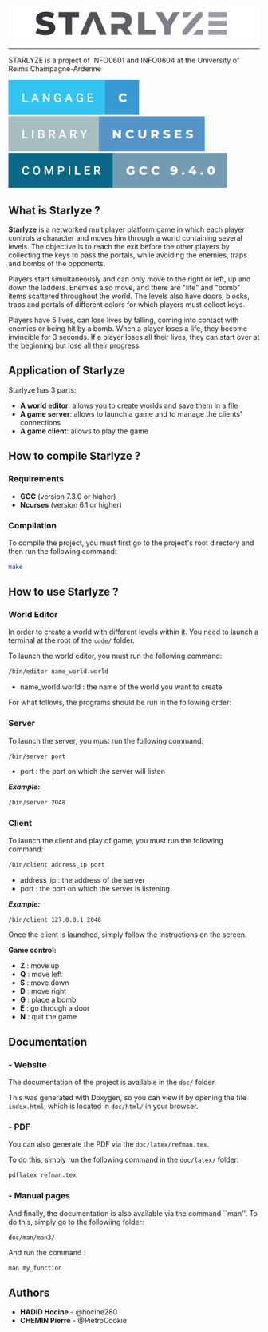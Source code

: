 ![Logo Starlyze](bin/starlyze-remove-bg.png)

<hr>

STARLYZE is a project of INFO0601 and INFO0604 at the University of Reims Champagne-Ardenne

![Langage c](bin/langage-c.svg)
![Ncurses](bin/ncurses.svg)
![Compiler](bin/compiler.svg)



## What is Starlyze ? 

**Starlyze** is a networked multiplayer platform game in which each player controls a character and moves him through a world containing several levels. The objective is to reach the exit before the other players by collecting the keys to pass the portals, while avoiding the enemies, traps and bombs of the opponents. 

Players start simultaneously and can only move to the right or left, up and down the ladders. Enemies also move, and there are "life" and "bomb" items scattered throughout the world. The levels also have doors, blocks, traps and portals of different colors for which players must collect keys. 

Players have 5 lives, can lose lives by falling, coming into contact with enemies or being hit by a bomb. When a player loses a life, they become invincible for 3 seconds. If a player loses all their lives, they can start over at the beginning but lose all their progress.

## Application of Starlyze 
Starlyze has 3 parts: 
  - **A world editor**: allows you to create worlds and save them in a file
  - **A game server**: allows to launch a game and to manage the clients' connections
  - **A game client**: allows to play the game

## How to compile Starlyze ?
### Requirements
  - **GCC** (version 7.3.0 or higher)
  - **Ncurses** (version 6.1 or higher)

### Compilation
To compile the project, you must first go to the project's root directory and then run the following command:

```bash
make
```
## How to use Starlyze ?
### **World Editor**
In order to create a world with different levels within it. You need to launch a terminal at the root of the ```code/``` folder.

To launch the world editor, you must run the following command:

```bash
/bin/editor name_world.world
```
- name_world.world : the name of the world you want to create

For what follows, the programs should be run in the following order:
### **Server**

To launch the server, you must run the following command:

```bash
/bin/server port
```
- port : the port on which the server will listen

***Example:*** 
```bash
/bin/server 2048
```

### **Client**

To launch the client and play of game, you must run the following command:

```bash
/bin/client address_ip port
```
- address_ip : the address of the server
- port : the port on which the server is listening

***Example:***
```bash 
/bin/client 127.0.0.1 2048
```

Once the client is launched, simply follow the instructions on the screen.

**Game control:**  
  
- **Z** : move up
- **Q** : move left
- **S** : move down
- **D** : move right
- **G** : place a bomb
- **E** : go through a door
- **N** : quit the game

## Documentation

### - Website
The documentation of the project is available in the ```doc/``` folder.

This was generated with Doxygen, so you can view it by opening the file ``index.html``, which is located in ``doc/html/`` in your browser.

### - PDF
You can also generate the PDF via the ``doc/latex/refman.tex``.

To do this, simply run the following command in the ``doc/latex/`` folder:

```bash
pdflatex refman.tex
```

### - Manual pages
And finally, the documentation is also available via the command ``man''. 
To do this, simply go to the followiing folder:
 
```bash
doc/man/man3/
```

And run the command : 

```
man my_function
```

## Authors
  - **HADID Hocine** - @hocine280
  - **CHEMIN Pierre** - @PietroCookie